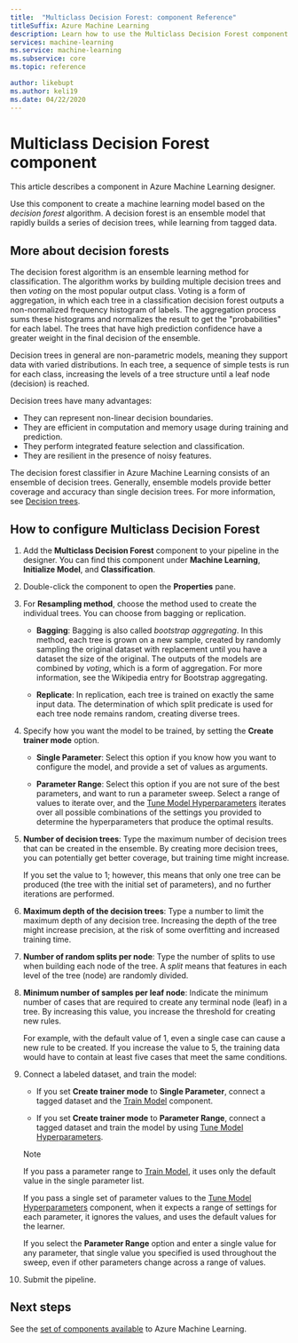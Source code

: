 ```yaml
---
title:  "Multiclass Decision Forest: component Reference"
titleSuffix: Azure Machine Learning
description: Learn how to use the Multiclass Decision Forest component in Azure Machine Learning to create a machine learning model based on the *decision forest* algorithm. 
services: machine-learning
ms.service: machine-learning
ms.subservice: core
ms.topic: reference

author: likebupt
ms.author: keli19
ms.date: 04/22/2020
---
```

# Multiclass Decision Forest component

This article describes a component in Azure Machine Learning designer.

Use this component to create a machine learning model based on the *decision forest* algorithm. A decision forest is an ensemble model that rapidly builds a series of decision trees, while learning from tagged data.

## More about decision forests

The decision forest algorithm is an ensemble learning method for classification. The algorithm works by building multiple decision trees and then *voting* on the most popular output class. Voting is a form of aggregation, in which each tree in a classification decision forest outputs a non-normalized frequency histogram of labels. The aggregation process sums these histograms and normalizes the result to get the "probabilities" for each label. The trees that have high prediction confidence have a greater weight in the final decision of the ensemble.

Decision trees in general are non-parametric models, meaning they support data with varied distributions. In each tree, a sequence of simple tests is run for each class, increasing the levels of a tree structure until a leaf node (decision) is reached.

Decision trees have many advantages:

+ They can represent non-linear decision boundaries.
+ They are efficient in computation and memory usage during training and prediction.
+ They perform integrated feature selection and classification.
+ They are resilient in the presence of noisy features.

The decision forest classifier in Azure Machine Learning consists of an ensemble of decision trees. Generally, ensemble models provide better coverage and accuracy than single decision trees. For more information, see [Decision trees](https://go.microsoft.com/fwlink/?LinkId=403677).

## How to configure Multiclass Decision Forest

1. Add the **Multiclass Decision Forest** component to your pipeline in the designer. You can find this component under **Machine Learning**, **Initialize Model**, and **Classification**.

2. Double-click the component to open the **Properties** pane.

3. For **Resampling method**, choose the method used to create the individual trees.  You can choose from bagging or replication.

    + **Bagging**: Bagging is also called *bootstrap aggregating*. In this method, each tree is grown on a new sample, created by randomly sampling the original dataset with replacement until you have a dataset the size of the original. The outputs of the models are combined by *voting*, which is a form of aggregation. For more information, see the Wikipedia entry for Bootstrap aggregating.

    + **Replicate**: In replication, each tree is trained on exactly the same input data. The determination of which split predicate is used for each tree node remains random, creating diverse trees.

   

4. Specify how you want the model to be trained, by setting the **Create trainer mode** option.

    + **Single Parameter**: Select this option if you know how you want to configure the model, and provide a set of values as arguments.

    + **Parameter Range**: Select this option if you are not sure of the best parameters, and want to run a parameter sweep. Select a range of values to iterate over, and the [Tune Model Hyperparameters](tune-model-hyperparameters.md) iterates over all possible combinations of the settings you provided to determine the hyperparameters that produce the optimal results.   

5. **Number of decision trees**: Type the maximum number of decision trees that can be created in the ensemble. By creating more decision trees, you can potentially get better coverage, but training time might increase.

    If you set the value to 1; however, this means that only one tree can be produced (the tree with the initial set of parameters), and no further iterations are performed.

6. **Maximum depth of the decision trees**: Type a number to limit the maximum depth of any decision tree. Increasing the depth of the tree might increase precision, at the risk of some overfitting and increased training time.

7. **Number of random splits per node**: Type the number of splits to use when building each node of the tree. A *split* means that features in each level of the tree (node) are randomly divided.

8. **Minimum number of samples per leaf node**: Indicate the minimum number of cases that are required to create any terminal node (leaf) in a tree. By increasing this value, you increase the threshold for creating new rules.

    For example, with the default value of 1, even a single case can cause a new rule to be created. If you increase the value to 5, the training data would have to contain at least five cases that meet the same conditions.



10. Connect a labeled dataset, and train the model:

    + If you set **Create trainer mode** to **Single Parameter**, connect a tagged dataset and the [Train Model](train-model.md) component.  
  
    + If you set **Create trainer mode** to **Parameter Range**, connect a tagged dataset and train the model by using [Tune Model Hyperparameters](tune-model-hyperparameters.md).  
  
    > [!NOTE]
    > 
    > If you pass a parameter range to [Train Model](train-model.md), it uses only the default value in the single parameter list.  
    > 
    > If you pass a single set of parameter values to the [Tune Model Hyperparameters](tune-model-hyperparameters.md) component, when it expects a range of settings for each parameter, it ignores the values, and uses the default values for the learner.  
    > 
    > If you select the **Parameter Range** option and enter a single value for any parameter, that single value you specified is used throughout the sweep, even if other parameters change across a range of values.

11. Submit the pipeline.



## Next steps

See the [set of components available](module-reference.md) to Azure Machine Learning. 